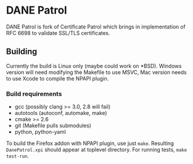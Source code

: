DANE Patrol
===========

DANE Patrol is fork of Certificate Patrol which brings in implementation of RFC
6698 to validate SSL/TLS certificates. 

Building
--------

Currently the build is Linux only (maybe could work on \*BSD). Windows version
will need modifying the Makefile to use MSVC, Mac version needs to use Xcode to
compile the NPAPI plugin.

### Build requirements

- gcc (possibly clang &gt;= 3.0, 2.8 will fail)
- autotools (autoconf, automake, make)
- cmake &gt;= 2.6
- git (Makefile pulls submodules)
- python, python-yaml

To build the Firefox addon with NPAPI plugin, use just `make`. Resulting
`DanePatrol.xpi` should appear at toplevel directory. For running
tests, `make test-run`.
